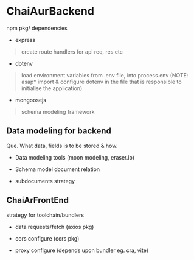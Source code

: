 # ChaiAurBackend

npm pkg/ dependencies

- express

> create route handlers for api req, res etc

- dotenv

> load environment variables from .env file, into process.env (NOTE: asap\* import & configure dotenv in the file that is responsible to initialise the application)

- mongoosejs

> schema modeling framework

## Data modeling for backend

Que. What data, fields is to be stored & how.

- Data modeling tools (moon modeling, eraser.io)

- Schema model document relation

- subdocuments strategy

## ChaiArFrontEnd

strategy for toolchain/bundlers

- data requests/fetch (axios pkg)

- cors configure (cors pkg)

- proxy configure (depends upon bundler eg. cra, vite)
